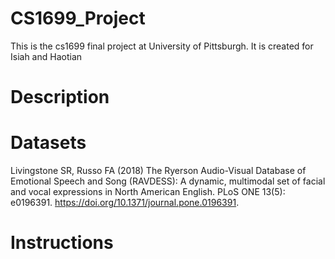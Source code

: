 # CS1699_Project
This is the cs1699 final project at University of Pittsburgh. It is created for Isiah and Haotian

# Description


# Datasets
Livingstone SR, Russo FA (2018) The Ryerson Audio-Visual Database of Emotional Speech and Song (RAVDESS): A dynamic, multimodal set of facial and vocal expressions in North American English. PLoS ONE 13(5): e0196391. https://doi.org/10.1371/journal.pone.0196391.

# Instructions
